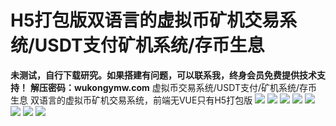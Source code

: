 # H5打包版双语言的虚拟币矿机交易系统/USDT支付矿机系统/存币生息

**未测试，自行下载研究。如果搭建有问题，可以联系我，终身会员免费提供技术支持！**
**解压密码：wukongymw.com**
虚拟币交易系统/USDT支付/矿机系统/存币生息 双语言的虚拟币矿机交易系统，前端无VUE只有H5打包版
[![](https://wukongymw.com/wp-content/uploads/2023/06/1687080427-ad897e006dcfb16.jpg)](https://wukongymw.com/wp-content/uploads/2023/06/1687080427-ad897e006dcfb16.jpg)
[![](https://wukongymw.com/wp-content/uploads/2023/06/1687080426-83920e1a3b94e3f.jpg)](https://wukongymw.com/wp-content/uploads/2023/06/1687080426-83920e1a3b94e3f.jpg)
[![](https://wukongymw.com/wp-content/uploads/2023/06/1687080425-672cd9d8d80aca1.jpg)](https://wukongymw.com/wp-content/uploads/2023/06/1687080425-672cd9d8d80aca1.jpg)
[![](https://wukongymw.com/wp-content/uploads/2023/06/1687080425-e7a1b39ff5874d6.jpg)](https://wukongymw.com/wp-content/uploads/2023/06/1687080425-e7a1b39ff5874d6.jpg)
[![](https://wukongymw.com/wp-content/uploads/2023/06/1687080424-c3217ebfa301c39.jpg)](https://wukongymw.com/wp-content/uploads/2023/06/1687080424-c3217ebfa301c39.jpg)
[![](https://wukongymw.com/wp-content/uploads/2023/06/1687080423-a900b9690ada0ee.jpg)](https://wukongymw.com/wp-content/uploads/2023/06/1687080423-a900b9690ada0ee.jpg)
[![](https://wukongymw.com/wp-content/uploads/2023/06/1687080422-ec2fbc4a2c96aca.jpg)](https://wukongymw.com/wp-content/uploads/2023/06/1687080422-ec2fbc4a2c96aca.jpg)
[![](https://wukongymw.com/wp-content/uploads/2023/06/1687080421-bd28a74738d535d.jpg)](https://wukongymw.com/wp-content/uploads/2023/06/1687080421-bd28a74738d535d.jpg)